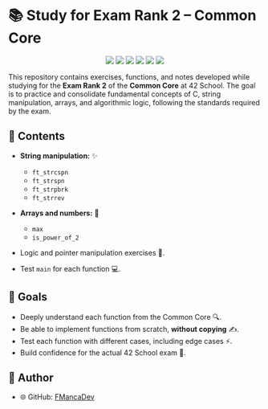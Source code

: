 # 📚 Study for Exam Rank 2 – Common Core

<p align="center">
  <a href="https://42.fr"><img src="https://img.shields.io/badge/42-Network-blue.svg"></a>
  <a href="https://en.wikipedia.org/wiki/C_(programming_language)"><img src="https://img.shields.io/badge/lang-C-orange.svg"></a>
  <img src="https://img.shields.io/badge/shell-bash-lightgrey.svg">
  <img src="https://img.shields.io/badge/makefile-automation-yellow.svg">
  <a href="./LICENSE"><img src="https://img.shields.io/badge/License-MIT-green.svg"></a>
  <img src="https://img.shields.io/badge/build-passing-brightgreen.svg">
</p>

This repository contains exercises, functions, and notes developed while studying for the **Exam Rank 2** of the **Common Core** at 42 School. The goal is to practice and consolidate fundamental concepts of C, string manipulation, arrays, and algorithmic logic, following the standards required by the exam.

## 📝 Contents

* **String manipulation:** ✨

  * `ft_strcspn`
  * `ft_strspn`
  * `ft_strpbrk`
  * `ft_strrev`
* **Arrays and numbers:** 🔢

  * `max`
  * `is_power_of_2`
* Logic and pointer manipulation exercises 🧠.
* Test `main` for each function 💻.

## 🎯 Goals

* Deeply understand each function from the Common Core 🔍.
* Be able to implement functions from scratch, **without copying** ✍️.
* Test each function with different cases, including edge cases ⚡.
* Build confidence for the actual 42 School exam 🏫.

## 👤 Author

* 🌐 GitHub: [FMancaDev](https://github.com/FMancaDev)
